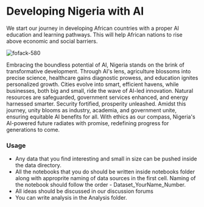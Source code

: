 # Developing Nigeria with AI

We start our journey in developing African countries with a proper AI education and learning pathways. This will help African nations to rise above economic and social barriers.

![fofack-580](https://github.com/souvikg544/NigeriaXAI/assets/63863911/e3b5f1a7-6134-4da0-87cf-d8d474f78092)

Embracing the boundless potential of AI, Nigeria stands on the brink of transformative development. Through AI's lens, agriculture blossoms into precise science, healthcare gains diagnostic prowess, and education ignites personalized growth. Cities evolve into smart, efficient havens, while businesses, both big and small, ride the wave of AI-led innovation. Natural resources are safeguarded, government services enhanced, and energy harnessed smarter. Security fortified, prosperity unleashed. Amidst this journey, unity blooms as industry, academia, and government unite, ensuring equitable AI benefits for all. With ethics as our compass, Nigeria's AI-powered future radiates with promise, redefining progress for generations to come.

### Usage 

- Any data that you find interesting and small in size can be pushed inside the data directory.
- All the notebooks that you do should be written inside notebooks folder along with approprite naming of data sources in the first cell. Naming of the notebook should follow the order - Dataset_YourName_Number.
- All ideas should be discussed in our discussion forums
- You can write analysis in the Analysis folder.
